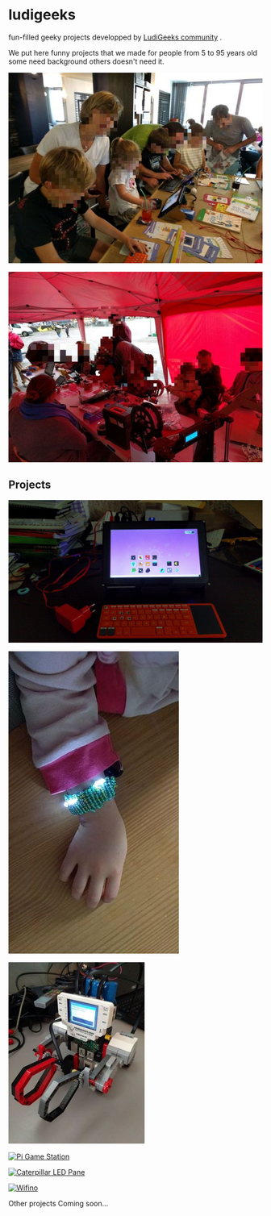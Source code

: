 # ludigeeks
fun-filled geeky projects developped by [LudiGeeks community](http://meetup.com/ludigeeks) .


We put here funny projects that we made for people from 5 to 95 years old some need background others doesn't need it.


[![LudiGeeks](home.jpeg)](http://meetup.com/ludigeeks)

[![LudiGeeks THSF 2018](home2.jpeg)](https://www.thsf.net/workshops.html)

## Projects

[![Tablet DIY](tablet/full.jpg)](tablet/)

[![Bracelet LED](bracelet/bracelet.jpeg)](bracelet/)

[![PiRobot Lego](pirobot/pirobot.jpeg)](pirobot/)

[![Pi Game Station](gamestation/gamestation.jpg)](gamestation/)

[![Caterpillar LED Pane](catpane/catpane.jpg)](catpane/)

[![Wifino](wifino/wifino.jpg)](wifino/)

Other projects Coming soon...



